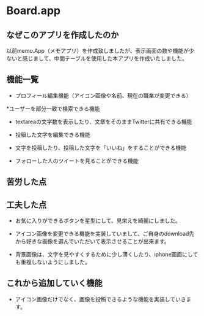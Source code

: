 # Board.app

## なぜこのアプリを作成したのか

以前memo.App（メモアプリ）を作成致しましたが、表示画面の数や機能が少ないと感じまして、中間テーブルを使用した本アプリを作成いたしました。



## 機能一覧

* プロフィール編集機能（アイコン画像や名前、現在の職業が変更できる）

*ユーザーを部分一致で検索できる機能

* textareaの文字数を表示したり、文章をそのままTwitterに共有できる機能

* 投稿した文字を編集できる機能

* 文字を投稿したり、投稿した文字を「いいね」をすることができる機能

* フォローした人のツイートを見ることができる機能

## 苦労した点




## 工夫した点

* お気に入りができるボタンを星型にして、見栄えを綺麗にしました。


* アイコン画像を変更できる機能を実装していまして、ご自身のdownload先から好きな画像を選んでいただいて表示させることが出来ます。

        
* 背景画像は、文字を見やすくするために少し薄くしたり、iphone画面にしても重複しないようにしました。
    
    
## これから追加していく機能
    
* アイコン画像だけでなく、画像を投稿できるような機能を実装していきます。
    

    
    

    

